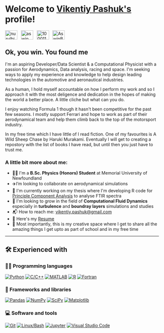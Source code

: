 # Welcome to [Vikentiy Pashuk's](https://github.com/VikentiyPashuk) profile! <a href="https://github.com/VikentiyPashuk"></a>

<a href="https://www.linkedin.com/in/vikentiypashuk/" target="_blank"><img align="center" src="https://raw.githubusercontent.com/rahuldkjain/github-profile-readme-generator/master/src/images/icons/Social/linked-in-alt.svg" alt="nurulbibrahim" height="30" width="40" /></a>
&nbsp;
<a href="https://www.instagram.com/vikentiypashuk/" target="_blank"><img align="center" src="https://raw.githubusercontent.com/rahuldkjain/github-profile-readme-generator/master/src/images/icons/Social/instagram.svg" alt="aswin_barath_" height="30" width="40" /></a>
&nbsp;
<a href="https://www.facebook.com/vikentiy.pashuk/" target="_blank"><img align="center" src="https://raw.githubusercontent.com/rahuldkjain/github-profile-readme-generator/master/src/images/icons/Social/facebook.svg" alt="100011683902531e" height="30" width="40" /></a>
&nbsp;
<a href="https://twitter.com/Vikentiy_Pashuk" target="_blank"><img align="center" src="https://raw.githubusercontent.com/rahuldkjain/github-profile-readme-generator/master/src/images/icons/Social/twitter.svg" alt="AswinBarath2" height="30" width="40" /></a>
&nbsp;

## Ok, you win. You found me

I'm an aspiring Developer/Data Scientist & a Computational Physicist with a passion for Aerodynamics, Data analysis, racing and space. I'm seeking ways to apply my experience and knowledge to help design leading technologies in the automotive and aeronautical industries. 

As a human, I hold myself accountable on how I perform my work and so I approach it with the most deligence and dedication in the hopes of making the world a better place. A little cliche but what can you do.

I enjoy watching Formula 1 though it hasn't been competitive for the past few seasons. I mostly support Ferrari and hope to work as part of their aerodynamical team and help them climb back to the top of the motorsport industry.

In my free time which I have little of I read fiction. One of my favourites is A Wild Sheep Chase by Haruki Murakami. Eventually I will get to creating a repostory with the list of books I have read, but until then you just have to trust me.


### A little bit more about me:

- 👨‍🎓 I'm a **B.Sc. Physics (Honors) Student** at Memorial University of Newfoundland
- ✈️I’m looking to collaborate on aerodynamical simulations
- 📝 I'm currently working on my thesis where I'm developing R code for [Principle Component Analysis](https://github.com/VikentiyPashuk/Thesis) to analyse FTIR spectra
- 🌱 I'm looking to grow in the field of **Computational Fluid Dynamics** especially in **turbulence** and **boundray layers** simulations and studies
- 📬 How to reach me: [vikentiy.pashuk@gmail.com](mailto:vikentiy.pashuk@gmail.com)
- 📄 Here's my [Resume](https://github.com/VikentiyPashuk/Resume/blob/main/Vikentiy%20Pashuk%20Resume.pdf)
- 💪 Most importantly, this is my creative space where I get to share all the amazing things I get upto as part of school and in my free time
---

## 🛠️ Experienced with

### 👨‍💻 Programming languages

<p>
    <a href="#"><img alt="Python" src="https://img.shields.io/badge/Python-14354C.svg?logo=python&logoColor=white"></a>
    <a href="#"><img alt="C/C++" src="https://custom-icon-badges.herokuapp.com/badge/C/C++-00599C.svg?logo=cplusplus&logoColor=white"></a>
    <a href="#"><img alt="MATLAB" src="https://img.shields.io/badge/MATLAB-007396.svg?logo=matlab&logoColor=white"></a>
    <a href="#"><img alt="R" src="https://img.shields.io/badge/R-276DC3.svg?logo=r&logoColor=white"></a>
    <a href="#"><img alt="Fortran" src="https://img.shields.io/badge/fortran-purple.svg?logo=fortran"></a>  
</p>

### 🧰 Frameworks and libraries

<p>
    <a href="#"><img alt="Pandas" src="https://img.shields.io/badge/Pandas-150458.svg?logo=pandas&logoColor=white"></a>
    <a href="#"><img alt="NumPy" src="https://img.shields.io/badge/Numpy-013243.svg?logo=numpy&logoColor=white"></a>
    <a href="#"><img alt="SciPy" src="https://img.shields.io/badge/SciPy-8CAAE6.svg?logo=scipy&logoColor=white"></a>
    <a href="#"><img alt="Matplotlib" src="https://img.shields.io/badge/Matplotlib-11557c.svg?logo=matplotlib&logoColor=white"></a>
</p>

### 💻 Software and tools

<p>
    <a href="#"><img alt="Git" src="https://img.shields.io/badge/Git-F05033.svg?logo=git&logoColor=white"></a>
    <a href="#"><img alt="Linux/Bash" src="https://img.shields.io/badge/Linux/Bash-FCC624.svg?logo=linux&logoColor=black"></a>
    <a href="#"><img alt="Jupyter" src="https://img.shields.io/badge/Jupyter-F37626.svg?logo=Jupyter&logoColor=white"></a>
    <a href="#"><img alt="Visual Studio Code" src="https://img.shields.io/badge/Visual%20Studio%20Code-0078d7.svg?logo=visual-studio-code&logoColor=white"></a>
</p>

